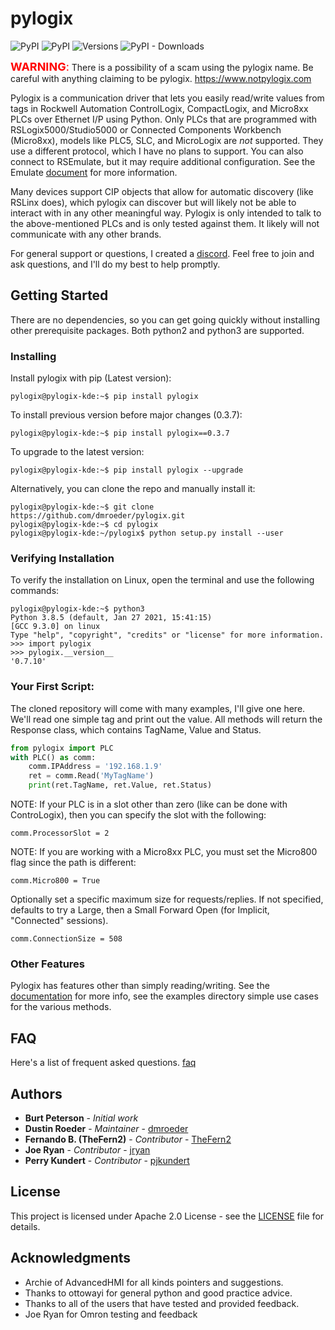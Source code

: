 

# pylogix


![PyPI](https://img.shields.io/pypi/v/pylogix?label=pypi%20pylogix)
![PyPI](https://img.shields.io/pypi/l/pylogix)
![Versions](https://img.shields.io/pypi/pyversions/pylogix)
![PyPI - Downloads](https://img.shields.io/pypi/dm/pylogix)


<span style="color:red"> <font size="4">**WARNING**:</font> </span> There is a possibility of a scam using the pylogix name. Be careful with anything claiming to be pylogix.  https://www.notpylogix.com


Pylogix is a communication driver that lets you easily read/write values from tags in Rockwell Automation ControlLogix, CompactLogix, and Micro8xx PLCs over Ethernet I/P using Python.  Only PLCs that are programmed with RSLogix5000/Studio5000 or Connected Components Workbench (Micro8xx), models like PLC5, SLC, and MicroLogix are *not* supported.  They use a different protocol, which I have no plans to support.  You can also connect to RSEmulate, but it may require additional
configuration.  See the Emulate [document](docs/Emulate.md) for more information.

Many devices support CIP objects that allow for automatic discovery (like RSLinx does), which pylogix can discover but will likely not be able to interact with in any other meaningful way.  Pylogix is only intended to talk to the above-mentioned PLCs and is only tested against them.  It likely will not communicate with any other brands.

For general support or questions, I created a [discord](https://discord.gg/tw8E9EAAnf).  Feel free to join and ask questions, and I'll do my best to help promptly.

## Getting Started

There are no dependencies, so you can get going quickly without installing other prerequisite packages.  Both python2 and python3 are supported.

### Installing

Install pylogix with pip (Latest version):

```console
pylogix@pylogix-kde:~$ pip install pylogix
```

To install previous version before major changes (0.3.7):

```console
pylogix@pylogix-kde:~$ pip install pylogix==0.3.7
```

To upgrade to the latest version:

```console
pylogix@pylogix-kde:~$ pip install pylogix --upgrade
```

Alternatively, you can clone the repo and manually install it:

```console
pylogix@pylogix-kde:~$ git clone https://github.com/dmroeder/pylogix.git
pylogix@pylogix-kde:~$ cd pylogix
pylogix@pylogix-kde:~/pylogix$ python setup.py install --user
```

### Verifying Installation

To verify the installation on Linux, open the terminal and use the following commands:

```console
pylogix@pylogix-kde:~$ python3
Python 3.8.5 (default, Jan 27 2021, 15:41:15) 
[GCC 9.3.0] on linux
Type "help", "copyright", "credits" or "license" for more information.
>>> import pylogix
>>> pylogix.__version__
'0.7.10'
```

### Your First Script:

The cloned repository will come with many examples, I'll give one here.  We'll read one simple tag and print out the value.  All methods will return the Response class, which contains TagName, Value and Status.

```python
from pylogix import PLC
with PLC() as comm:
    comm.IPAddress = '192.168.1.9'
    ret = comm.Read('MyTagName')
    print(ret.TagName, ret.Value, ret.Status)
```

NOTE: If your PLC is in a slot other than zero (like can be done with ControLogix), then you can specify the slot with the following:

```
comm.ProcessorSlot = 2
```

NOTE: If you are working with a Micro8xx PLC, you must set the Micro800 flag since the path is different:

```
comm.Micro800 = True
```

Optionally set a specific maximum size for requests/replies.  If not specified, defaults to try a Large, then a Small Forward Open (for Implicit, "Connected" sessions).

```
comm.ConnectionSize = 508
```


### Other Features

Pylogix has features other than simply reading/writing.  See the [documentation](docs/Documentation.md) for more info, see the examples directory
simple use cases for the various methods.

## FAQ

Here's a list of frequent asked questions. [faq](docs/FAQ.md)

## Authors
* **Burt Peterson** - *Initial work*
* **Dustin Roeder** - *Maintainer* - [dmroeder](https://github.com/dmroeder)
* **Fernando B. (TheFern2)** - *Contributor* - [TheFern2](https://github.com/TheFern2)
* **Joe Ryan** - *Contributor* - [jryan](https://bitbucket.org/jryan/aphytcomm/src/master/)
* **Perry Kundert** - *Contributor* - [pjkundert](https://github.com/pjkundert)

## License

This project is licensed under Apache 2.0 License - see the [LICENSE](LICENSE.txt) file for details.

## Acknowledgments

* Archie of AdvancedHMI for all kinds pointers and suggestions.
* Thanks to ottowayi for general python and good practice advice.
* Thanks to all of the users that have tested and provided feedback.
* Joe Ryan for Omron testing and feedback
